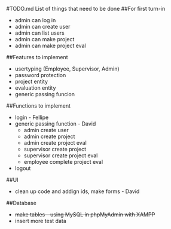 #TODO.md
List of things that need to be done
##For first turn-in
 * admin can log in
 * admin can create user
 * admin can list users
 * admin can make project
 * admin can make project eval

##Features to implement
 * usertyping (Employee, Supervisor, Admin)
 * password protection
 * project entity
 * evaluation entity
 * generic passing funcion

##Functions to implement
 * login - Fellipe
 * generic passing function - David
   * admin create user
   * admin create project
   * admin create project eval
   * supervisor create project
   * supervisor create project eval
   * employee complete project eval
 * logout

 ##UI
  * clean up code and addign ids, make forms - David

##Database
 * ~~make tables - using MySQL in phpMyAdmin with XAMPP~~ 
 * insert more test data

